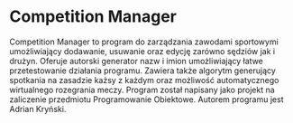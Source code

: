# Competition Manager
Competition Manager to program do zarządzania zawodami sportowymi umożliwiający dodawanie, usuwanie oraz edycję zarówno sędziów jak i drużyn. Oferuje autorski generator nazw i imion umożliwiający łatwe przetestowanie działania programu. Zawiera także algorytm generujący spotkania na zasadzie każsy z każdym oraz możliwość automatycznego wirtualnego rozegrania meczy. Program został napisany jako projekt na zaliczenie przedmiotu Programowanie Obiektowe. Autorem programu jest Adrian Kryński.
